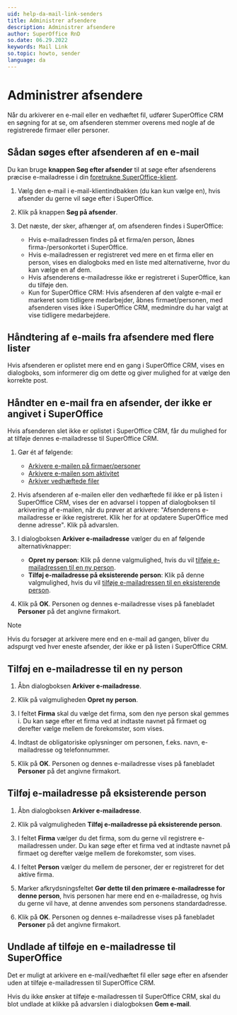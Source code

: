 ```yaml
---
uid: help-da-mail-link-senders
title: Administrer afsendere
description: Administrer afsendere
author: SuperOffice RnD
so.date: 06.29.2022
keywords: Mail Link
so.topic: howto, sender
language: da
---
```


# Administrer afsendere

Når du arkiverer en e-mail eller en vedhæftet fil, udfører SuperOffice CRM en søgning for at se, om afsenderen stemmer overens med nogle af de registrerede firmaer eller personer.

## Sådan søges efter afsenderen af en e-mail

Du kan bruge **knappen Søg efter afsender** til at søge efter afsenderens præcise e-mailadresse i din [foretrukne SuperOffice-klient][4].

1. Vælg den e-mail i e-mail-klientindbakken (du kan kun vælge en), hvis afsender du gerne vil søge efter i SuperOffice.

2. Klik på knappen **Søg på afsender**.

3. Det næste, der sker, afhænger af, om afsenderen findes i SuperOffice:
    * Hvis e-mailadressen findes på et firma/en person, åbnes firma-/personkortet i SuperOffice.
    * Hvis e-mailadressen er registreret ved mere en et firma eller en person, vises en dialogboks med en liste med alternativerne, hvor du kan vælge en af dem.
    * Hvis afsenderens e-mailadresse ikke er registreret i SuperOffice, kan du tilføje den.
    * Kun for SuperOffice CRM: Hvis afsenderen af den valgte e-mail er markeret som tidligere medarbejder, åbnes firmaet/personen, med afsenderen vises ikke i SuperOffice CRM, medmindre du har valgt at vise tidligere medarbejdere.

## Håndtering af e-mails fra afsendere med flere lister

Hvis afsenderen er oplistet mere end en gang i SuperOffice CRM, vises en dialogboks, som informerer dig om dette og giver mulighed for at vælge den korrekte post.

## Håndter en e-mail fra en afsender, der ikke er angivet i SuperOffice

Hvis afsenderen slet ikke er oplistet i SuperOffice CRM, får du mulighed for at tilføje dennes e-mailadresse til SuperOffice CRM.

1. Gør ét af følgende:
    * [Arkivere e-mailen på firmaer/personer][1]
    * [Arkivere e-mailen som aktivitet][2]
    * [Arkiver vedhæftede filer][3]

2. Hvis afsenderen af e-mailen eller den vedhæftede fil ikke er på listen i SuperOffice CRM, vises der en advarsel i toppen af dialogboksen til arkivering af e-mailen, når du prøver at arkivere: "Afsenderens e-mailadresse er ikke registreret. Klik her for at opdatere SuperOffice med denne adresse". Klik på advarslen.

3. I dialogboksen **Arkiver e-mailadresse** vælger du en af følgende alternativknapper:
    * **Opret ny person**: Klik på denne valgmulighed, hvis du vil [tilføje e-mailadressen til en ny person](#new-contact).
    * **Tilføj e-mailadresse på eksisterende person**: Klik på denne valgmulighed, hvis du vil [tilføje e-mailadressen til en eksisterende person](#existing-contact).

4. Klik på **OK**. Personen og dennes e-mailadresse vises på fanebladet **Personer** på det angivne firmakort.

> [!NOTE]
> Hvis du forsøger at arkivere mere end en e-mail ad gangen, bliver du adspurgt ved hver eneste afsender, der ikke er på listen i SuperOffice CRM.

## <a id="new-contact" />Tilføj en e-mailadresse til en ny person

1. Åbn dialogboksen **Arkiver e-mailadresse**.

2. Klik på valgmuligheden **Opret ny person**.

3. I feltet **Firma** skal du vælge det firma, som den nye person skal gemmes i. Du kan søge efter et firma ved at indtaste navnet på firmaet og derefter vælge mellem de forekomster, som vises.

4. Indtast de obligatoriske oplysninger om personen, f.eks. navn, e-mailadresse og telefonnummer.

5. Klik på **OK**. Personen og dennes e-mailadresse vises på fanebladet **Personer** på det angivne firmakort.

## <a id="existing-contact" />Tilføj e-mailadresse på eksisterende person

1. Åbn dialogboksen **Arkiver e-mailadresse**.

2. Klik på valgmuligheden **Tilføj e-mailadresse på eksisterende person**.

3. I feltet **Firma** vælger du det firma, som du gerne vil registrere e-mailadressen under. Du kan søge efter et firma ved at indtaste navnet på firmaet og derefter vælge mellem de forekomster, som vises.

4. I feltet **Person** vælger du mellem de personer, der er registreret for det aktive firma.

5. Marker afkrydsningsfeltet **Gør dette til den primære e-mailadresse for denne person**, hvis personen har mere end en e-mailadresse, og hvis du gerne vil have, at denne anvendes som personens standardadresse.

6. Klik på **OK**. Personen og dennes e-mailadresse vises på fanebladet **Personer** på det angivne firmakort.

## Undlade af tilføje en e-mailadresse til SuperOffice

Det er muligt at arkivere en e-mail/vedhæftet fil eller søge efter en afsender uden at tilføje e-mailadressen til SuperOffice CRM.

Hvis du ikke ønsker at tilføje e-mailadressen til SuperOffice CRM, skal du blot undlade at klikke på advarslen i dialogboksen **Gem e-mail**.

<!-- Referenced links -->

[1]: archive-on-contact.md
[2]: archive-as-activity.md
[3]: archive-attachment.md
[4]: settings/superoffice-account.md

<!-- Referenced images -->
